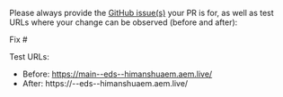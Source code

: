Please always provide the [GitHub issue(s)](../issues) your PR is for, as well as test URLs where your change can be observed (before and after):

Fix #<gh-issue-id>

Test URLs:
- Before: https://main--eds--himanshuaem.aem.live/
- After: https://<branch>--eds--himanshuaem.aem.live/
